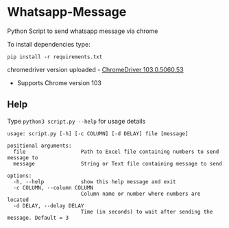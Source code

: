# Whatsapp-Message
Python Script to send whatsapp message via chrome

To install dependencies type:

`pip install -r requirements.txt`

chromedriver version uploaded - [ChromeDriver 103.0.5060.53](https://chromedriver.storage.googleapis.com/index.html?path=103.0.5060.53/)

- Supports Chrome version 103

## Help
Type `python3 script.py --help` for usage details

```
usage: script.py [-h] [-c COLUMN] [-d DELAY] file [message]

positional arguments:
  file                  Path to Excel file containing numbers to send message to
  message               String or Text file containing message to send

options:
  -h, --help            show this help message and exit
  -c COLUMN, --column COLUMN
                        Column name or number where numbers are located
  -d DELAY, --delay DELAY
                        Time (in seconds) to wait after sending the message. Default = 3
```
